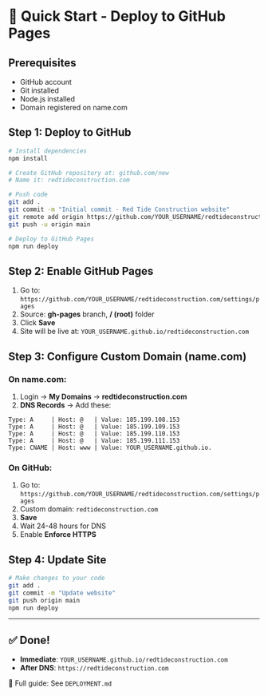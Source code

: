 # 🚀 Quick Start - Deploy to GitHub Pages

## Prerequisites
- GitHub account
- Git installed
- Node.js installed
- Domain registered on name.com

## Step 1: Deploy to GitHub

```bash
# Install dependencies
npm install

# Create GitHub repository at: github.com/new
# Name it: redtideconstruction.com

# Push code
git add .
git commit -m "Initial commit - Red Tide Construction website"
git remote add origin https://github.com/YOUR_USERNAME/redtideconstruction.com.git
git push -u origin main

# Deploy to GitHub Pages
npm run deploy
```

## Step 2: Enable GitHub Pages

1. Go to: `https://github.com/YOUR_USERNAME/redtideconstruction.com/settings/pages`
2. Source: **gh-pages** branch, **/ (root)** folder
3. Click **Save**
4. Site will be live at: `YOUR_USERNAME.github.io/redtideconstruction.com`

## Step 3: Configure Custom Domain (name.com)

### On name.com:
1. Login → **My Domains** → **redtideconstruction.com**
2. **DNS Records** → Add these:

```
Type: A     | Host: @   | Value: 185.199.108.153
Type: A     | Host: @   | Value: 185.199.109.153
Type: A     | Host: @   | Value: 185.199.110.153
Type: A     | Host: @   | Value: 185.199.111.153
Type: CNAME | Host: www | Value: YOUR_USERNAME.github.io.
```

### On GitHub:
1. Go to: `https://github.com/YOUR_USERNAME/redtideconstruction.com/settings/pages`
2. Custom domain: `redtideconstruction.com`
3. **Save**
4. Wait 24-48 hours for DNS
5. Enable **Enforce HTTPS**

## Step 4: Update Site

```bash
# Make changes to your code
git add .
git commit -m "Update website"
git push origin main
npm run deploy
```

---

## ✅ Done!

- **Immediate**: `YOUR_USERNAME.github.io/redtideconstruction.com`
- **After DNS**: `https://redtideconstruction.com`

📖 Full guide: See `DEPLOYMENT.md`